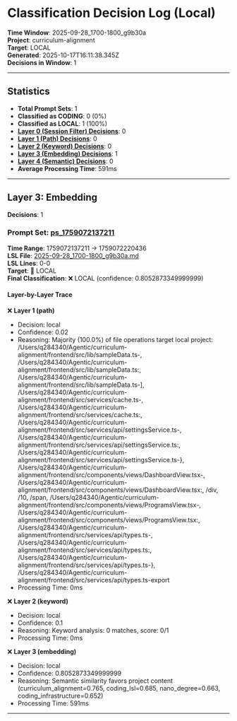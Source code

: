 # Classification Decision Log (Local)

**Time Window**: 2025-09-28_1700-1800_g9b30a<br>
**Project**: curriculum-alignment<br>
**Target**: LOCAL<br>
**Generated**: 2025-10-17T16:11:38.345Z<br>
**Decisions in Window**: 1

---

## Statistics

- **Total Prompt Sets**: 1
- **Classified as CODING**: 0 (0%)
- **Classified as LOCAL**: 1 (100%)
- **[Layer 0 (Session Filter) Decisions](#layer-0-session-filter)**: 0
- **[Layer 1 (Path) Decisions](#layer-1-path)**: 0
- **[Layer 2 (Keyword) Decisions](#layer-2-keyword)**: 0
- **[Layer 3 (Embedding) Decisions](#layer-3-embedding)**: 1
- **[Layer 4 (Semantic) Decisions](#layer-4-semantic)**: 0
- **Average Processing Time**: 591ms

---

## Layer 3: Embedding

**Decisions**: 1

### Prompt Set: [ps_1759072137211](../../history/2025-09-28_1700-1800_g9b30a.md#ps_1759072137211)

**Time Range**: 1759072137211 → 1759072220436<br>
**LSL File**: [2025-09-28_1700-1800_g9b30a.md](../../history/2025-09-28_1700-1800_g9b30a.md#ps_1759072137211)<br>
**LSL Lines**: 0-0<br>
**Target**: 📍 LOCAL<br>
**Final Classification**: ❌ LOCAL (confidence: 0.8052873349999999)

#### Layer-by-Layer Trace

❌ **Layer 1 (path)**
- Decision: local
- Confidence: 0.02
- Reasoning: Majority (100.0%) of file operations target local project: /Users/q284340/Agentic/curriculum-alignment/frontend/src/lib/sampleData.ts-, /Users/q284340/Agentic/curriculum-alignment/frontend/src/lib/sampleData.ts:, /Users/q284340/Agentic/curriculum-alignment/frontend/src/lib/sampleData.ts-], /Users/q284340/Agentic/curriculum-alignment/frontend/src/services/cache.ts-, /Users/q284340/Agentic/curriculum-alignment/frontend/src/services/cache.ts:, /Users/q284340/Agentic/curriculum-alignment/frontend/src/services/api/settingsService.ts-, /Users/q284340/Agentic/curriculum-alignment/frontend/src/services/api/settingsService.ts:, /Users/q284340/Agentic/curriculum-alignment/frontend/src/services/api/settingsService.ts-}, /Users/q284340/Agentic/curriculum-alignment/frontend/src/components/views/DashboardView.tsx-, /Users/q284340/Agentic/curriculum-alignment/frontend/src/components/views/DashboardView.tsx:, /div, /10, /span, /Users/q284340/Agentic/curriculum-alignment/frontend/src/components/views/ProgramsView.tsx-, /Users/q284340/Agentic/curriculum-alignment/frontend/src/components/views/ProgramsView.tsx:, /Users/q284340/Agentic/curriculum-alignment/frontend/src/services/api/types.ts-, /Users/q284340/Agentic/curriculum-alignment/frontend/src/services/api/types.ts:, /Users/q284340/Agentic/curriculum-alignment/frontend/src/services/api/types.ts-}, /Users/q284340/Agentic/curriculum-alignment/frontend/src/services/api/types.ts-export
- Processing Time: 0ms

❌ **Layer 2 (keyword)**
- Decision: local
- Confidence: 0.1
- Reasoning: Keyword analysis: 0 matches, score: 0/1
- Processing Time: 0ms

❌ **Layer 3 (embedding)**
- Decision: local
- Confidence: 0.8052873349999999
- Reasoning: Semantic similarity favors project content (curriculum_alignment=0.765, coding_lsl=0.685, nano_degree=0.663, coding_infrastructure=0.652)
- Processing Time: 591ms

---

